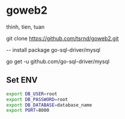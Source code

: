 # goweb2
thinh, tien, tuan

git clone https://github.com/tsrnd/goweb2.git

-- install package go-sql-driver/mysql

go get -u github.com/go-sql-driver/mysql

## Set ENV
```bash
export DB_USER=root
export DB_PASSWORD=root
export DB_DATABASE=database_name
export PORT=8000
```
